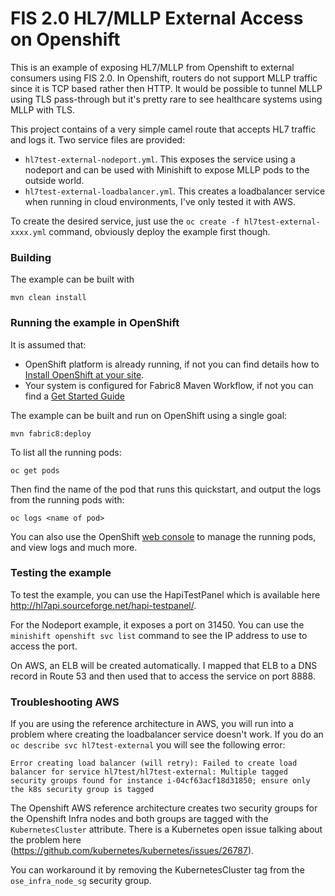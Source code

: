 # FIS 2.0 HL7/MLLP External Access on Openshift

This is an example of exposing HL7/MLLP from Openshift to external consumers using FIS 2.0. In Openshift, routers do not support MLLP traffic since it is TCP based rather then HTTP. It would be possible to tunnel MLLP using TLS pass-through but it's pretty rare to see healthcare systems using MLLP with TLS.

This project contains of a very simple camel route that accepts HL7 traffic and logs it. Two service files are provided:

* ```hl7test-external-nodeport.yml```. This exposes the service using a nodeport and can be used with Minishift to expose MLLP pods to the outside world.
* ```hl7test-external-loadbalancer.yml```. This creates a loadbalancer service when running in cloud environments, I've only tested it with AWS.

To create the desired service, just use the ```oc create -f hl7test-external-xxxx.yml``` command, obviously deploy the example first though.

### Building

The example can be built with

    mvn clean install

### Running the example in OpenShift

It is assumed that:
- OpenShift platform is already running, if not you can find details how to [Install OpenShift at your site](https://docs.openshift.com/container-platform/3.3/install_config/index.html).
- Your system is configured for Fabric8 Maven Workflow, if not you can find a [Get Started Guide](https://access.redhat.com/documentation/en/red-hat-jboss-middleware-for-openshift/3/single/red-hat-jboss-fuse-integration-services-20-for-openshift/)

The example can be built and run on OpenShift using a single goal:

    mvn fabric8:deploy

To list all the running pods:

    oc get pods

Then find the name of the pod that runs this quickstart, and output the logs from the running pods with:

    oc logs <name of pod>

You can also use the OpenShift [web console](https://docs.openshift.com/container-platform/3.3/getting_started/developers_console.html#developers-console-video) to manage the running pods, and view logs and much more.

### Testing the example

To test the example, you can use the HapiTestPanel which is available here http://hl7api.sourceforge.net/hapi-testpanel/.

For the Nodeport example, it exposes a port on 31450. You can use the ```minishift openshift svc list``` command to see the IP address to use to access the port.

On AWS, an ELB will be created automatically. I mapped that ELB to a DNS record in Route 53 and then used that to access the service on port 8888.

### Troubleshooting AWS

If you are using the reference architecture in AWS, you will run into a problem where creating the loadbalancer service doesn't work. If you do an ```oc describe svc hl7test-external``` you will see the following error:
```
Error creating load balancer (will retry): Failed to create load balancer for service hl7test/hl7test-external: Multiple tagged security groups found for instance i-04cf63acf18d31850; ensure only the k8s security group is tagged
```

The Openshift AWS reference architecture creates two security groups for the Openshift Infra nodes and both groups are tagged with the ```KubernetesCluster``` attribute. There is a Kubernetes open issue talking about the problem here (https://github.com/kubernetes/kubernetes/issues/26787).

You can workaround it by removing the KubernetesCluster tag from the ```ose_infra_node_sg``` security group.
